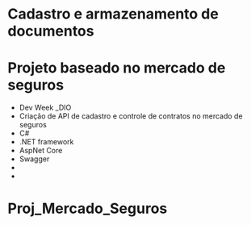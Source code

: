 # Cadastro e armazenamento de documentos
# Projeto baseado no mercado de seguros

- Dev Week _DIO
- Criação de API de cadastro e controle de contratos no mercado de seguros
- C#
- .NET framework
- AspNet Core
- Swagger
-
-

# Proj_Mercado_Seguros

